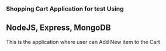### Shopping Cart Application for test Using 
## NodeJS, Express, MongoDB 
This is the application where user can Add New item to the Cart 
